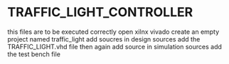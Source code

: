 # TRAFFIC_LIGHT_CONTROLLER
this files are to be executed correctly 
open xilnx vivado create an empty project named traffic_light
add soucres in design sources add the TRAFFIC_LIGHT.vhd file
then again add source in simulation sources add the test bench file 

